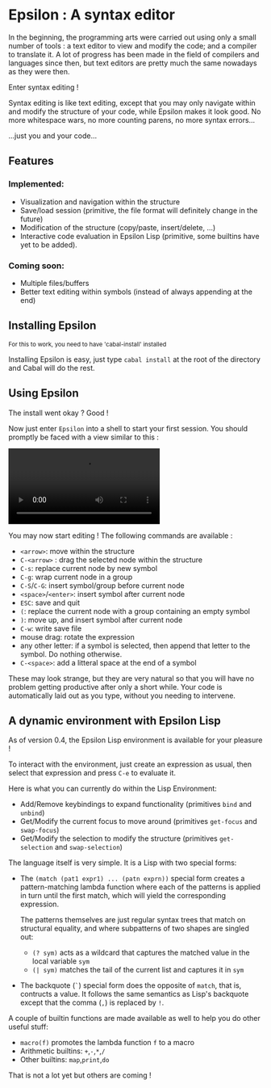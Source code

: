 Epsilon : A syntax editor
=========================

In the beginning, the programming arts were carried out using only a
small number of tools : a text editor to view and modify the code; and
a compiler to translate it. A lot of progress has been made in the
field of compilers and languages since then, but text editors are
pretty much the same nowadays as they were then.

Enter syntax editing !

Syntax editing is like text editing, except that you may only navigate
within and modify the structure of your code, while Epsilon makes it 
look good. No more whitespace wars, no more counting parens, no more 
syntax errors...

...just you and your code...

Features
--------

### Implemented:

  * Visualization and navigation within the structure
  * Save/load session (primitive, the file format will definitely change in 
    the future)
  * Modification of the structure (copy/paste, insert/delete, ...)
  * Interactive code evaluation in Epsilon Lisp (primitive, some builtins 
    have yet to be added).

### Coming soon:

  * Multiple files/buffers
  * Better text editing within symbols (instead of always appending at the end)

Installing Epsilon
------------------

<small>For this to work, you need to have 'cabal-install' installed</small>

Installing Epsilon is easy, just type `cabal install` at the root of
the directory and Cabal will do the rest.

Using Epsilon
-------------

The install went okay ? Good !

Now just enter `Epsilon` into a shell to start your first session. 
You should promptly be faced with a view similar to this :

<div id="epsilon-demo">
  <video controls="controls">
    <source src="https://s3-eu-west-1.amazonaws.com/coiffier/data/epsilon.webm" type="video/webm" />
    The Epsilon video is not viewable in your browser. Sorry.
  </video>
</div>

You may now start editing ! The following commands are available :

  * `<arrow>`: move within the structure
  * `C-<arrow>` : drag the selected node within the structure
  * `C-s`: replace current node by new symbol
  * `C-g`: wrap current node in a group
  * `C-S`/`C-G`: insert symbol/group before current node
  * `<space>`/`<enter>`: insert symbol after current node
  * `ESC`: save and quit
  * `(`: replace the current node with a group containing an empty symbol
  * `)`: move up, and insert symbol after current node
  * `C-w`: write save file
  * mouse drag: rotate the expression
  * any other letter: if a symbol is selected, then append that letter to the symbol. Do nothing otherwise.
  * `C-<space>`: add a litteral space at the end of a symbol

These may look strange, but they are very natural so that you will have no
problem getting productive after only a short while. Your code is automatically
laid out as you type, without you needing to intervene.

A dynamic environment with Epsilon Lisp
---------------------------------------

As of version 0.4, the Epsilon Lisp environment is available for your pleasure !

To interact with the environment, just create an expression as usual, then 
select that expression and press `C-e` to evaluate it.

Here is what you can currently do within the Lisp Environment:

  * Add/Remove keybindings to expand functionality (primitives `bind`
    and `unbind`)
  * Get/Modify the current focus to move around (primitives
    `get-focus` and `swap-focus`)
  * Get/Modify the selection to modify the structure (primitives
    `get-selection` and `swap-selection`)

The language itself is very simple. It is a Lisp with two special forms:

  * The `(match (pat1 expr1) ... (patn exprn))` special form creates a
    pattern-matching lambda function where each of the patterns is
    applied in turn until the first match, which will yield the
    corresponding expression.
    
    The patterns themselves are just regular syntax trees that match
    on structural equality, and where subpatterns of two shapes are
    singled out:

      * `(? sym)` acts as a wildcard that captures the matched value
        in the local variable `sym`
      *	`(| sym)` matches the tail of the current list and captures it
        in `sym`
  
  * The backquote (`` ` ``) special form does the opposite of `match`,
    that is, contructs a value. It follows the same semantics as
    Lisp's backquote except that the comma (`,`) is replaced by `!`.

A couple of builtin functions are made available as well to help you
do other useful stuff:

  * `macro(f)` promotes the lambda function `f` to a macro
  * Arithmetic builtins: `+`,`-`,`*`,`/`
  * Other builtins: `map`,`print`,`do`

That is not a lot yet but others are coming !
